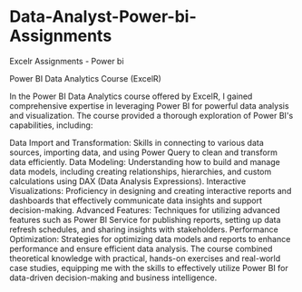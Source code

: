 # Data-Analyst-Power-bi-Assignments
Excelr Assignments - Power bi

Power BI Data Analytics Course (ExcelR)

In the Power BI Data Analytics course offered by ExcelR, I gained comprehensive expertise in leveraging Power BI for powerful data analysis and visualization. The course provided a thorough exploration of Power BI's capabilities, including:

Data Import and Transformation: Skills in connecting to various data sources, importing data, and using Power Query to clean and transform data efficiently.
Data Modeling: Understanding how to build and manage data models, including creating relationships, hierarchies, and custom calculations using DAX (Data Analysis Expressions).
Interactive Visualizations: Proficiency in designing and creating interactive reports and dashboards that effectively communicate data insights and support decision-making.
Advanced Features: Techniques for utilizing advanced features such as Power BI Service for publishing reports, setting up data refresh schedules, and sharing insights with stakeholders.
Performance Optimization: Strategies for optimizing data models and reports to enhance performance and ensure efficient data analysis.
The course combined theoretical knowledge with practical, hands-on exercises and real-world case studies, equipping me with the skills to effectively utilize Power BI for data-driven decision-making and business intelligence.
